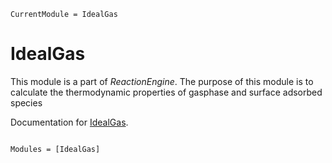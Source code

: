 ```@meta
CurrentModule = IdealGas
```

# IdealGas
This module is a part of *ReactionEngine*. The purpose of this module is to calculate the thermodynamic properties
of gasphase and surface adsorbed species 

Documentation for [IdealGas](https://github.com/vinodjanardhanan/IdealGas.jl).

```@index
```

```@autodocs
Modules = [IdealGas]
```
